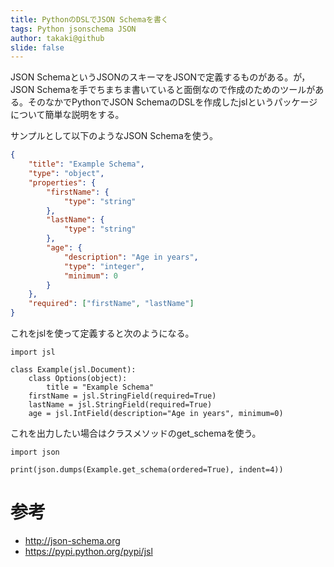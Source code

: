```yaml
---
title: PythonのDSLでJSON Schemaを書く
tags: Python jsonschema JSON
author: takaki@github
slide: false
---
```

JSON SchemaというJSONのスキーマをJSONで定義するものがある。が，JSON Schemaを手でちまちま書いていると面倒なので作成のためのツールがある。そのなかでPythonでJSON SchemaのDSLを作成したjslというパッケージについて簡単な説明をする。

サンプルとして以下のようなJSON Schemaを使う。

```JSON
{
	"title": "Example Schema",
	"type": "object",
	"properties": {
		"firstName": {
			"type": "string"
		},
		"lastName": {
			"type": "string"
		},
		"age": {
			"description": "Age in years",
			"type": "integer",
			"minimum": 0
		}
	},
	"required": ["firstName", "lastName"]
}
```

これをjslを使って定義すると次のようになる。

```python3
import jsl

class Example(jsl.Document):
    class Options(object):
        title = "Example Schema"
    firstName = jsl.StringField(required=True)
    lastName = jsl.StringField(required=True)
    age = jsl.IntField(description="Age in years", minimum=0)
```

これを出力したい場合はクラスメソッドのget_schemaを使う。

```python3
import json

print(json.dumps(Example.get_schema(ordered=True), indent=4))
```

# 参考
* http://json-schema.org
* https://pypi.python.org/pypi/jsl

